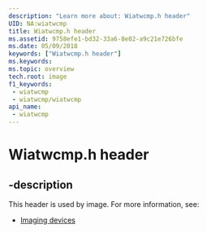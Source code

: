 ```yaml
---
description: "Learn more about: Wiatwcmp.h header"
UID: NA:wiatwcmp
title: Wiatwcmp.h header
ms.assetid: 9758efe1-bd32-33a6-8e02-a9c21e726bfe
ms.date: 05/09/2018
keywords: ["Wiatwcmp.h header"]
ms.keywords: 
ms.topic: overview
tech.root: image
f1_keywords:
 - wiatwcmp
 - wiatwcmp/wiatwcmp
api_name:
 - wiatwcmp
---
```


# Wiatwcmp.h header


## -description

This header is used by image. For more information, see:

- [Imaging devices](../_image/index.md)

